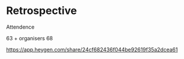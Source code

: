Retrospective
=============

Attendence

63 + organisers 68

https://app.heygen.com/share/24cf682436f044be92619f35a2dcea61